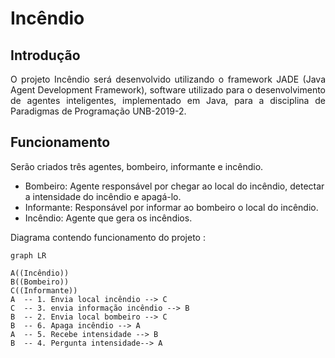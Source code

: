 # Incêndio

## Introdução
<p align="justify" > O projeto Incêndio será desenvolvido utilizando o framework JADE (Java Agent Development Framework),  software utilizado para o desenvolvimento de agentes inteligentes, implementado em Java, para a disciplina de Paradigmas de Programação UNB-2019-2.
</p>

## Funcionamento

<p align="justify" > Serão criados três agentes, bombeiro, informante e incêndio.  
</p>
<ul>
	<li>Bombeiro: Agente responsável por chegar ao local do incêndio, detectar a intensidade do incêndio e apagá-lo.
	<li> Informante: Responsável por informar ao bombeiro o local do incêndio.
	<li>Incêndio: Agente que gera os incêndios.    
</ul>

Diagrama contendo funcionamento do projeto :

```mermaid
graph LR

A((Incêndio)) 
B((Bombeiro))
C((Informante))
A  -- 1. Envia local incêndio --> C
C  -- 3. envia informação incêndio --> B
B  -- 2. Envia local bombeiro --> C
B  -- 6. Apaga incêndio --> A
A  -- 5. Recebe intensidade --> B
B  -- 4. Pergunta intensidade--> A
